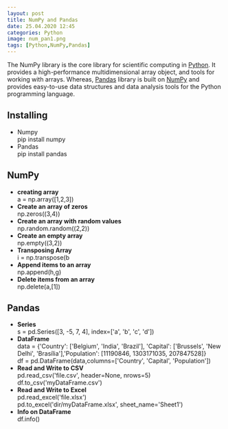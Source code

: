 ```yaml
---
layout: post
title: NumPy and Pandas
date: 25.04.2020 12:45
categories: Python
image: num_pan1.png
tags: [Python,NumPy,Pandas]
---
```


The NumPy library is the core library for scientific computing in [Python](https://www.python.org/). It provides a high-performance multidimensional array object, and tools for working with arrays. Whereas, [Pandas](https://pandas.pydata.org/) library is built on [NumPy](https://numpy.org/) and provides easy-to-use data structures and data analysis tools for the Python programming language.

<h2> Installing</h2>
<ul>
  <li>Numpy</li>
     pip install numpy
  <li>Pandas</li>
     pip install pandas
</ul>

<h2>NumPy</h2>
 <ul>
  <li><b>creating array</b></li>
     a = np.array([1,2,3])
   <li><b>Create an array of zeros</b></li>
    np.zeros((3,4))
   <li><b>Create an array with random values</b></li>
    np.random.random((2,2))
   <li><b>Create an empty array</b></li>
    np.empty((3,2))
   <li><b>Transposing Array</b></li>
   i = np.transpose(b
   <li><b>Append items to an array</b></li>
   np.append(h,g)
   <li><b>Delete items from an array</b></li>
   np.delete(a,[1])
  </ul>


<h2>Pandas</h2>
<ul>
  <li><b>Series</b></li>
  s = pd.Series([3, -5, 7, 4], index=['a', 'b', 'c', 'd'])
  <li><b>DataFrame</b></li>
   data = {'Country': ['Belgium', 'India', 'Brazil'], 'Capital': ['Brussels', 'New Delhi', 'Brasília'],'Population': [11190846, 1303171035, 207847528]}<br>
   df = pd.DataFrame(data,columns=['Country', 'Capital', 'Population'])
  <li><b>Read and Write to CSV</b></li>
   pd.read_csv('file.csv', header=None, nrows=5)<br>
   df.to_csv('myDataFrame.csv')
  <li><b>Read and Write to Excel</b></li>
   pd.read_excel('file.xlsx')<br>
   pd.to_excel('dir/myDataFrame.xlsx', sheet_name='Sheet1')
  <li><b>Info on DataFrame</b></li>
  df.info()
 </ul>     
